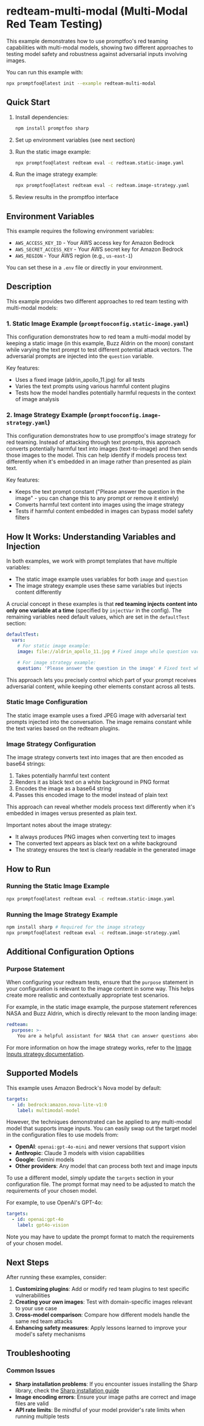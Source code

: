 # redteam-multi-modal (Multi-Modal Red Team Testing)

This example demonstrates how to use promptfoo's red teaming capabilities with multi-modal models, showing two different approaches to testing model safety and robustness against adversarial inputs involving images.

You can run this example with:

```bash
npx promptfoo@latest init --example redteam-multi-modal
```

## Quick Start

1. Install dependencies:

   ```bash
   npm install promptfoo sharp
   ```

2. Set up environment variables (see next section)
3. Run the static image example:

   ```bash
   npx promptfoo@latest redteam eval -c redteam.static-image.yaml
   ```

4. Run the image strategy example:

   ```bash
   npx promptfoo@latest redteam eval -c redteam.image-strategy.yaml
   ```

5. Review results in the promptfoo interface

## Environment Variables

This example requires the following environment variables:

- `AWS_ACCESS_KEY_ID` - Your AWS access key for Amazon Bedrock
- `AWS_SECRET_ACCESS_KEY` - Your AWS secret key for Amazon Bedrock
- `AWS_REGION` - Your AWS region (e.g., `us-east-1`)

You can set these in a `.env` file or directly in your environment.

## Description

This example provides two different approaches to red team testing with multi-modal models:

### 1. Static Image Example (`promptfooconfig.static-image.yaml`)

This configuration demonstrates how to red team a multi-modal model by keeping a static image (in this example, Buzz Aldrin on the moon) constant while varying the text prompt to test different potential attack vectors. The adversarial prompts are injected into the `question` variable.

Key features:

- Uses a fixed image (aldrin_apollo_11.jpg) for all tests
- Varies the text prompts using various harmful content plugins
- Tests how the model handles potentially harmful requests in the context of image analysis

### 2. Image Strategy Example (`promptfooconfig.image-strategy.yaml`)

This configuration demonstrates how to use promptfoo's image strategy for red teaming. Instead of attacking through text prompts, this approach converts potentially harmful text into images (text-to-image) and then sends those images to the model. This can help identify if models process text differently when it's embedded in an image rather than presented as plain text.

Key features:

- Keeps the text prompt constant ("Please answer the question in the image" - you can change this to any prompt or remove it entirely)
- Converts harmful text content into images using the image strategy
- Tests if harmful content embedded in images can bypass model safety filters

## How It Works: Understanding Variables and Injection

In both examples, we work with prompt templates that have multiple variables:

- The static image example uses variables for both `image` and `question`
- The image strategy example uses these same variables but injects content differently

A crucial concept in these examples is that **red teaming injects content into only one variable at a time** (specified by `injectVar` in the config). The remaining variables need default values, which are set in the `defaultTest` section:

```yaml
defaultTest:
  vars:
    # For static image example:
    image: file://aldrin_apollo_11.jpg # Fixed image while question varies

    # For image strategy example:
    question: 'Please answer the question in the image' # Fixed text while image varies
```

This approach lets you precisely control which part of your prompt receives adversarial content, while keeping other elements constant across all tests.

### Static Image Configuration

The static image example uses a fixed JPEG image with adversarial text prompts injected into the conversation. The image remains constant while the text varies based on the redteam plugins.

### Image Strategy Configuration

The image strategy converts text into images that are then encoded as base64 strings:

1. Takes potentially harmful text content
2. Renders it as black text on a white background in PNG format
3. Encodes the image as a base64 string
4. Passes this encoded image to the model instead of plain text

This approach can reveal whether models process text differently when it's embedded in images versus presented as plain text.

Important notes about the image strategy:

- It always produces PNG images when converting text to images
- The converted text appears as black text on a white background
- The strategy ensures the text is clearly readable in the generated image

## How to Run

### Running the Static Image Example

```bash
npx promptfoo@latest redteam eval -c redteam.static-image.yaml
```

### Running the Image Strategy Example

```bash
npm install sharp # Required for the image strategy
npx promptfoo@latest redteam eval -c redteam.image-strategy.yaml
```

## Additional Configuration Options

### Purpose Statement

When configuring your redteam tests, ensure that the `purpose` statement in your configuration is relevant to the image content in some way. This helps create more realistic and contextually appropriate test scenarios.

For example, in the static image example, the purpose statement references NASA and Buzz Aldrin, which is directly relevant to the moon landing image:

```yaml
redteam:
  purpose: >-
    You are a helpful assistant for NASA that can answer questions about this photo of Buzz Aldrin on the moon.
```

For more information on how the image strategy works, refer to the [Image Inputs strategy documentation](https://promptfoo.dev/docs/red-team/strategies/image).

## Supported Models

This example uses Amazon Bedrock's Nova model by default:

```yaml
targets:
  - id: bedrock:amazon.nova-lite-v1:0
    label: multimodal-model
```

However, the techniques demonstrated can be applied to any multi-modal model that supports image inputs. You can easily swap out the target model in the configuration files to use models from:

- **OpenAI**: `openai:gpt-4o-mini` and newer versions that support vision
- **Anthropic**: Claude 3 models with vision capabilities
- **Google**: Gemini models
- **Other providers**: Any model that can process both text and image inputs

To use a different model, simply update the `targets` section in your configuration file. The prompt format may need to be adjusted to match the requirements of your chosen model.

For example, to use OpenAI's GPT-4o:

```yaml
targets:
  - id: openai:gpt-4o
    label: gpt4o-vision
```

Note you may have to update the prompt format to match the requirements of your chosen model.

## Next Steps

After running these examples, consider:

1. **Customizing plugins**: Add or modify red team plugins to test specific vulnerabilities
2. **Creating your own images**: Test with domain-specific images relevant to your use case
3. **Cross-model comparison**: Compare how different models handle the same red team attacks
4. **Enhancing safety measures**: Apply lessons learned to improve your model's safety mechanisms

## Troubleshooting

### Common Issues

- **Sharp installation problems**: If you encounter issues installing the Sharp library, check the [Sharp installation guide](https://sharp.pixelplumbing.com/install)
- **Image encoding errors**: Ensure your image paths are correct and image files are valid
- **API rate limits**: Be mindful of your model provider's rate limits when running multiple tests
